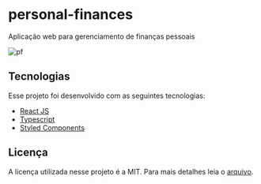 # personal-finances
Aplicação web para gerenciamento de finanças pessoais

![pf](https://user-images.githubusercontent.com/20714075/156805136-65b54efd-59d8-4b2f-a3a3-bac5dec93c8d.gif)

## Tecnologias
Esse projeto foi desenvolvido com as seguintes tecnologias:

- [React JS](https://github.com/facebook/react/)
- [Typescript](https://github.com/microsoft/TypeScript/)
- [Styled Components](https://github.com/styled-components/styled-components)

## Licença

A licença utilizada nesse projeto é a MIT. Para mais detalhes leia o [arquivo](./LICENSE).
